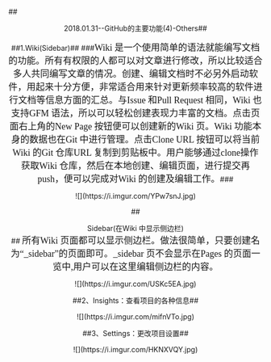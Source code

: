 
##<center/>2018.01.31--GitHub的主要功能(4)-Others##

##1.Wiki(Sidebar)##
###<font face="Microsoft YaHei" size="4">Wiki 是一个使用简单的语法就能编写文档的功能。所有有权限的人都可以对文章进行修改，所以比较适合多人共同编写文章的情况。创建、编辑文档时不必另外启动软件，用起来十分方便，非常适合用来针对更新频率较高的软件进行文档等信息方面的汇总。与Issue 和Pull Request 相同，Wiki 也支持GFM 语法，所以可以轻松创建表现力丰富的文档。点击页面右上角的New Page 按钮便可以创建新的Wiki 页。Wiki 功能本身的数据也在Git 中进行管理。点击Clone URL 按钮可以将当前Wiki 的Git 仓库URL 复制到剪贴板中。用户能够通过clone操作获取Wiki 仓库，然后在本地创建、编辑页面，进行提交再push，便可以完成对Wiki 的创建及编辑工作。</font>###
<center>![](https://i.imgur.com/YPw7snJ.jpg)</center>

##<center>Sidebar(在Wiki 中显示侧边栏)</center>##
<font face="Microsoft YaHei" size="4"> 所有Wiki 页面都可以显示侧边栏。做法很简单，只要创建名为“_sidebar”的页面即可。_sidebar 页不会显示在Pages 的页面一览中,用户可以在这里编辑侧边栏的内容。</font>

<center>![](https://i.imgur.com/USKc5EA.jpg)</center>

##2、Insights：查看项目的各种信息##
<center>![](https://i.imgur.com/mifnVTo.jpg)</center>

##3、Settings：更改项目设置##
<center>![](https://i.imgur.com/HKNXVQY.jpg)</center>































